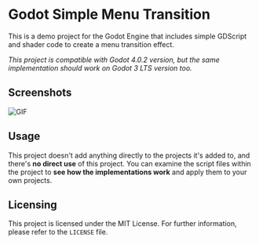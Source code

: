 # Godot Simple Menu Transition
This is a demo project for the Godot Engine that includes simple GDScript and shader code to create a menu transition effect.

*This project is compatible with Godot 4.0.2 version, but the same implementation should work on Godot 3 LTS version too.*
## Screenshots
![GIF](https://media.giphy.com/media/v1.Y2lkPTc5MGI3NjExMzU4NjgzNmM2MWM0YjhlMGFkZDU5MjkxNDgxMmYzOWMxNzQ5ZTA0ZiZlcD12MV9pbnRlcm5hbF9naWZzX2dpZklkJmN0PWc/cCTuBhrcv0BRBtOGF1/giphy.gif)
## Usage
This project doesn't add anything directly to the projects it's added to, and there's **no direct use** of this project. You can examine the script files within the project to **see how the implementations work** and apply them to your own projects.
## Licensing
This project is licensed under the MIT License. For further information, please refer to the `LICENSE` file.
